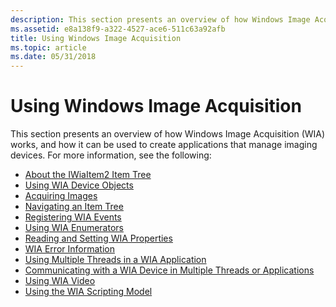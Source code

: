 ```yaml
---
description: This section presents an overview of how Windows Image Acquisition (WIA) works, and how it can be used to create applications that manage imaging devices.
ms.assetid: e8a138f9-a322-4527-ace6-511c63a92afb
title: Using Windows Image Acquisition
ms.topic: article
ms.date: 05/31/2018
---
```


# Using Windows Image Acquisition

This section presents an overview of how Windows Image Acquisition (WIA) works, and how it can be used to create applications that manage imaging devices. For more information, see the following:

-   [About the IWiaItem2 Item Tree](-wia-about-item-tree.md)
-   [Using WIA Device Objects](-wia-using-wia-device-objects.md)
-   [Acquiring Images](-wia-acquiring-images.md)
-   [Navigating an Item Tree](-wia-navigating-an-item-tree.md)
-   [Registering WIA Events](-wia-registering-wia-events.md)
-   [Using WIA Enumerators](-wia-using-wia-enumerators.md)
-   [Reading and Setting WIA Properties](-wia-reading-and-setting-wia-properties.md)
-   [WIA Error Information](-wia-wia-error-information.md)
-   [Using Multiple Threads in a WIA Application](-wia-using-multiple-threads.md)
-   [Communicating with a WIA Device in Multiple Threads or Applications](-wia-communicating-with-a-wia-device.md)
-   [Using WIA Video](-wia-using-wia-video.md)
-   [Using the WIA Scripting Model](-wia-using-the-wia-scripting-model.md)

 

 



